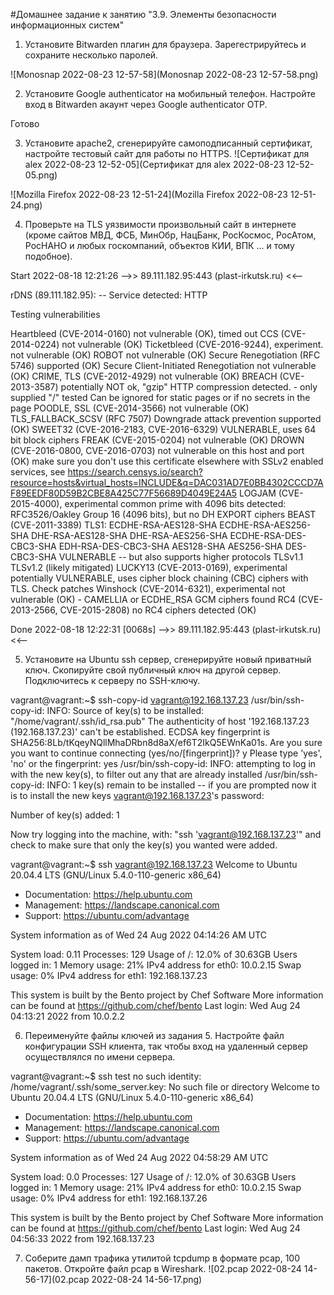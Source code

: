 #Домашнее задание к занятию "3.9. Элементы безопасности информационных систем"

1. Установите Bitwarden плагин для браузера. Зарегестрируйтесь и сохраните несколько паролей.

![Monosnap 2022-08-23 12-57-58](Monosnap 2022-08-23 12-57-58.png)

2. Установите Google authenticator на мобильный телефон. Настройте вход в Bitwarden акаунт через Google authenticator OTP.

Готово

3. Установите apache2, сгенерируйте самоподписанный сертификат, настройте тестовый сайт для работы по HTTPS.
![Сертификат для alex 2022-08-23 12-52-05](Сертификат для alex 2022-08-23 12-52-05.png)

![Mozilla Firefox 2022-08-23 12-51-24](Mozilla Firefox 2022-08-23 12-51-24.png)

4. Проверьте на TLS уязвимости произвольный сайт в интернете (кроме сайтов МВД, ФСБ, МинОбр, НацБанк, РосКосмос, РосАтом, РосНАНО и любых госкомпаний, объектов КИИ, ВПК ... и тому подобное).

Start 2022-08-18 12:21:26        -->> 89.111.182.95:443 (plast-irkutsk.ru) <<--

rDNS (89.111.182.95):   --
Service detected:       HTTP

Testing vulnerabilities

Heartbleed (CVE-2014-0160)                not vulnerable (OK), timed out
CCS (CVE-2014-0224)                       not vulnerable (OK)
Ticketbleed (CVE-2016-9244), experiment.  not vulnerable (OK)
ROBOT                                     not vulnerable (OK)
Secure Renegotiation (RFC 5746)           supported (OK)
Secure Client-Initiated Renegotiation     not vulnerable (OK)
CRIME, TLS (CVE-2012-4929)                not vulnerable (OK)
BREACH (CVE-2013-3587)                    potentially NOT ok, "gzip" HTTP compression detected. - only supplied "/" tested
Can be ignored for static pages or if no secrets in the page
POODLE, SSL (CVE-2014-3566)               not vulnerable (OK)
TLS_FALLBACK_SCSV (RFC 7507)              Downgrade attack prevention supported (OK)
SWEET32 (CVE-2016-2183, CVE-2016-6329)    VULNERABLE, uses 64 bit block ciphers
FREAK (CVE-2015-0204)                     not vulnerable (OK)
DROWN (CVE-2016-0800, CVE-2016-0703)      not vulnerable on this host and port (OK)
make sure you don't use this certificate elsewhere with SSLv2 enabled services, see
https://search.censys.io/search?resource=hosts&virtual_hosts=INCLUDE&q=DAC031AD7E0BB4302CCCD7AF89EEDF80D59B2CBE8A425C77F56689D4049E24A5
LOGJAM (CVE-2015-4000), experimental      common prime with 4096 bits detected: RFC3526/Oakley Group 16 (4096 bits),
but no DH EXPORT ciphers
BEAST (CVE-2011-3389)                     TLS1: ECDHE-RSA-AES128-SHA ECDHE-RSA-AES256-SHA DHE-RSA-AES128-SHA DHE-RSA-AES256-SHA ECDHE-RSA-DES-CBC3-SHA EDH-RSA-DES-CBC3-SHA AES128-SHA AES256-SHA DES-CBC3-SHA
VULNERABLE -- but also supports higher protocols  TLSv1.1 TLSv1.2 (likely mitigated)
LUCKY13 (CVE-2013-0169), experimental     potentially VULNERABLE, uses cipher block chaining (CBC) ciphers with TLS. Check patches
Winshock (CVE-2014-6321), experimental    not vulnerable (OK) - CAMELLIA or ECDHE_RSA GCM ciphers found
RC4 (CVE-2013-2566, CVE-2015-2808)        no RC4 ciphers detected (OK)


Done 2022-08-18 12:22:31 [0068s] -->> 89.111.182.95:443 (plast-irkutsk.ru) <<--

5. Установите на Ubuntu ssh сервер, сгенерируйте новый приватный ключ. Скопируйте свой публичный ключ на другой сервер. Подключитесь к серверу по SSH-ключу.

vagrant@vagrant:~$ ssh-copy-id vagrant@192.168.137.23
/usr/bin/ssh-copy-id: INFO: Source of key(s) to be installed: "/home/vagrant/.ssh/id_rsa.pub"
The authenticity of host '192.168.137.23 (192.168.137.23)' can't be established.
ECDSA key fingerprint is SHA256:8Lb/tKqeyNQllMhaDRbn8d8aX/ef6T2IkQ5EWnKa01s.
Are you sure you want to continue connecting (yes/no/[fingerprint])? y
Please type 'yes', 'no' or the fingerprint: yes
/usr/bin/ssh-copy-id: INFO: attempting to log in with the new key(s), to filter out any that are already installed
/usr/bin/ssh-copy-id: INFO: 1 key(s) remain to be installed -- if you are prompted now it is to install the new keys
vagrant@192.168.137.23's password:

Number of key(s) added: 1

Now try logging into the machine, with:   "ssh 'vagrant@192.168.137.23'"
and check to make sure that only the key(s) you wanted were added.

vagrant@vagrant:~$ ssh vagrant@192.168.137.23
Welcome to Ubuntu 20.04.4 LTS (GNU/Linux 5.4.0-110-generic x86_64)

* Documentation:  https://help.ubuntu.com
* Management:     https://landscape.canonical.com
* Support:        https://ubuntu.com/advantage

System information as of Wed 24 Aug 2022 04:14:26 AM UTC

System load:  0.11               Processes:             129
Usage of /:   12.0% of 30.63GB   Users logged in:       1
Memory usage: 21%                IPv4 address for eth0: 10.0.2.15
Swap usage:   0%                 IPv4 address for eth1: 192.168.137.23


This system is built by the Bento project by Chef Software
More information can be found at https://github.com/chef/bento
Last login: Wed Aug 24 04:13:21 2022 from 10.0.2.2

6. Переименуйте файлы ключей из задания 5. Настройте файл конфигурации SSH клиента, так чтобы вход на удаленный сервер осуществлялся по имени сервера.

vagrant@vagrant:~$ ssh test
no such identity: /home/vagrant/.ssh/some_server.key: No such file or directory
Welcome to Ubuntu 20.04.4 LTS (GNU/Linux 5.4.0-110-generic x86_64)

* Documentation:  https://help.ubuntu.com
* Management:     https://landscape.canonical.com
* Support:        https://ubuntu.com/advantage

System information as of Wed 24 Aug 2022 04:58:29 AM UTC

System load:  0.0                Processes:             127
Usage of /:   12.0% of 30.63GB   Users logged in:       1
Memory usage: 21%                IPv4 address for eth0: 10.0.2.15
Swap usage:   0%                 IPv4 address for eth1: 192.168.137.26


This system is built by the Bento project by Chef Software
More information can be found at https://github.com/chef/bento
Last login: Wed Aug 24 04:56:33 2022 from 192.168.137.23

7. Соберите дамп трафика утилитой tcpdump в формате pcap, 100 пакетов. Откройте файл pcap в Wireshark.
![02.pcap 2022-08-24 14-56-17](02.pcap 2022-08-24 14-56-17.png)